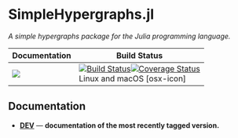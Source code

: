 # SimpleHypergraphs.jl

*A simple hypergraphs package for the Julia programming language.*

| **Documentation** | **Build Status** |
|---------------|--------------|
|[![][docs-stable-img]][docs-dev-url] | [![Build Status][travis-img]][travis-url][![Coverage Status][codecov-img]][codecov-url] <br/> Linux and macOS [osx-icon] |

## Documentation

- [**DEV**][docs-dev-url] &mdash; **documentation of the most recently tagged version.**

[docs-stable-img]: https://img.shields.io/badge/docs-latest-blue.svg
[docs-dev-url]: https://pszufe.github.io/SimpleHypergraphs.jl/latest

[travis-img]: https://travis-ci.org/pszufe/SimpleHypergraphs.jl.svg?branch=master
[travis-url]: https://travis-ci.org/pszufe/SimpleHypergraphs.jl

[codecov-img]: https://coveralls.io/repos/github/pszufe/SimpleHypergraphs.jl/badge.svg?branch=master
[codecov-url]: https://coveralls.io/github/pszufe/SimpleHypergraphs.jl?branch=master
